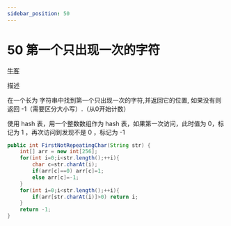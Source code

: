 ```yaml
---
sidebar_position: 50
---
```


# 50 第一个只出现一次的字符

[牛客](https://www.nowcoder.com/practice/1c82e8cf713b4bbeb2a5b31cf5b0417c)

描述

在一个长为 字符串中找到第一个只出现一次的字符,并返回它的位置, 如果没有则返回 -1（需要区分大小写）.（从0开始计数）

使用 hash 表，用一个整数数组作为 hash 表，如果第一次访问，此时值为 0，标记为 1 ，再次访问到发现不是 0 ，标记为 -1

```java
public int FirstNotRepeatingChar(String str) {
    int[] arr = new int[256];
    for(int i=0;i<str.length();++i){
        char c=str.charAt(i);
        if(arr[c]==0) arr[c]=1;
        else arr[c]=-1;
    }
    for(int i=0;i<str.length();++i){
        if(arr[str.charAt(i)]>0) return i;
    }
    return -1;
}
```